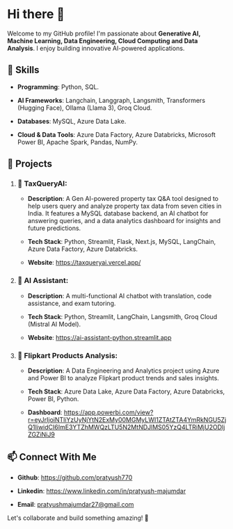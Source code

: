 # Hi there 👋
Welcome to my GitHub profile! I'm passionate about **Generative AI, Machine Learning, Data Engineering, Cloud Computing and Data Analysis**. I enjoy building innovative AI-powered applications.
## 🔧 Skills
- **Programming**: Python, SQL.
  
- **AI Frameworks**: Langchain, Langgraph, Langsmith, Transformers (Hugging Face), Ollama (Llama 3), Groq Cloud.
- **Databases**: MySQL, Azure Data Lake.
- **Cloud & Data Tools**: Azure Data Factory, Azure Databricks, Microsoft Power BI,  Apache Spark, Pandas, NumPy.
## 📌 Projects
1) ### 🏡 TaxQueryAI:
   - **Description**: A Gen AI-powered property tax Q&A tool designed to help users query and analyze property tax data from seven cities in India. It features a MySQL database backend, an AI chatbot for answering queries, and a data analytics dashboard for insights and future predictions.
     
   - **Tech Stack**: Python, Streamlit, Flask, Next.js, MySQL, LangChain, Azure Data Factory, Azure Databricks.
   - **Website**: https://taxqueryai.vercel.app/

2) ### 🤖 AI Assistant:
   - **Description**: A multi-functional AI chatbot with translation, code assistance, and exam tutoring.
     
   - **Tech Stack**: Python, Streamlit, LangChain, Langsmith, Groq Cloud (Mistral AI Model).
   - **Website**: https://ai-assistant-python.streamlit.app

3) ### 🛒  Flipkart Products Analysis:
   - **Description**: A Data Engineering and Analytics project using Azure and Power BI to analyze Flipkart product trends and sales insights.
     
   - **Tech Stack**: Azure Data Lake, Azure Data Factory, Azure Databricks, Power BI, Python.
   - **Dashboard**: https://app.powerbi.com/view?r=eyJrIjoiNTliYzUyNjYtN2ExMy00MGMyLWI1ZTAtZTA4YmRkNGU5ZjQ1IiwidCI6ImE3YTZhMWQzLTU5N2MtNDJlMS05YzQ4LTRiMjU2ODljZGZiNiJ9
## 📫 Connect With Me
- **Github**: https://github.com/pratyush770
  
- **Linkedin**: https://www.linkedin.com/in/pratyush-majumdar
- **Email**: pratyushmajumdar27@gmail.com
  
Let's collaborate and build something amazing! 🚀
